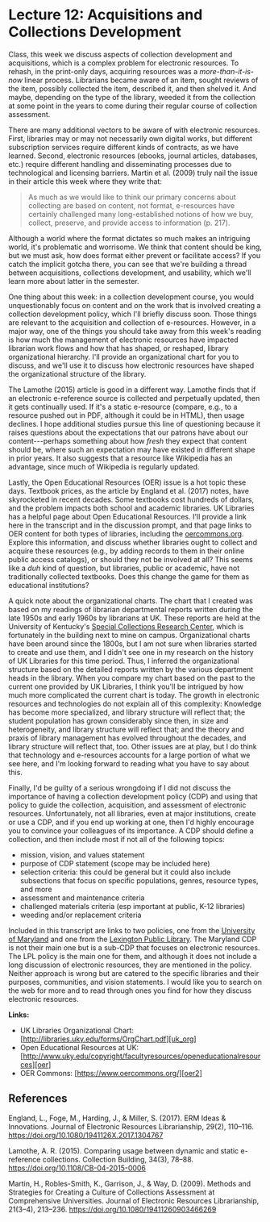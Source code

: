 # Lecture 12: Acquisitions and Collections Development

Class, this week we discuss aspects of collection development and acquisitions,
which is a complex problem for electronic resources. To rehash, in the
print-only days, acquiring resources was a *more-than-it-is-now* linear
process. Librarians became aware of an item, sought reviews of the item,
possibly collected the item, described it, and then shelved it. And maybe,
depending on the type of the library, weeded it from the collection at some
point in the years to come during their regular course of collection
assessment.

There are many additional vectors to be aware of with electronic resources.
First, libraries may or may not necessarily own digital works, but different
subscription services require different kinds of contracts, as we have learned.
Second, electronic resources (ebooks, journal articles, databases, etc.)
require different handling and disseminating processes due to technological and
licensing barriers. Martin et al. (2009) truly nail the issue in their article
this week where they write that:

> As much as we would like to think our primary concerns about collecting are
> based on content, not format, e-resources have certainly challenged many
> long-established notions of how we buy, collect, preserve, and provide access
> to information (p. 217).

Although a world where the format dictates so much makes an intriguing world,
it's problematic and worrisome. We think that content should be king, but we
must ask, how does format either prevent or facilitate access? If you catch the
implicit gotcha there, you can see that we're building a thread between
acquisitions, collections development, and usability, which we'll learn more
about latter in the semester.

One thing about this week: in a collection development course, you would
unquestionably focus on content and on the work that is involved creating
a collection development policy, which I'll briefly discuss soon. Those things
are relevant to the acquisition and collection of e-resources. However, in
a major way, one of the things you should take away from this week's reading is
how much the management of electronic resources have impacted librarian work
flows and how that has shaped, or reshaped, library organizational hierarchy.
I'll provide an organizational chart for you to discuss, and we'll use it to
discuss how electronic resources have shaped the organizational structure of
the library.

The Lamothe (2015) article is good in a different way. Lamothe finds that if an
electronic e-reference source is collected and perpetually updated, then it
gets continually used. If it's a static e-resource (compare, e.g., to
a resource pushed out in PDF, although it could be in HTML), then usage
declines. I hope additional studies pursue this line of questioning because it
raises questions about the expectations that our patrons have about our
content---perhaps something about how *fresh* they expect that content should
be, where such an expectation may have existed in different shape in prior
years. It also suggests that a resource like Wikipedia has an advantage, since
much of Wikipedia is regularly updated.

Lastly, the Open Educational Resources (OER) issue is a hot topic these days.
Textbook prices, as the article by England et al. (2017) notes, have
skyrocketed in recent decades. Some textbooks cost hundreds of dollars, and the
problem impacts both school and academic libraries. UK Libraries has a helpful
page about Open Educational Resources. I'll provide a link here in the
transcript and in the discussion prompt, and that page links to OER content for
both types of libraries, including the [oercommons.org][oer2]. Explore this
information, and discuss whether libraries ought to collect and acquire these
resources (e.g., by adding records to them in their online public access
catalogs), or should they not be involved at all? This seems like a *duh* kind
of question, but libraries, public or academic, have not traditionally
collected textbooks. Does this change the game for them as educational
institutions?

A quick note about the organizational charts. The chart that I created was
based on my readings of librarian departmental reports written during the late
1950s and early 1960s by librarians at UK. These reports are held at the
University of Kentucky's [Special Collections Research Center][spec_coll], which is
fortunately in the building next to mine on campus. Organizational charts have
been around since the 1800s, but I am not sure when libraries started to create
and use them, and I didn't see one in my research on the history of UK
Libraries for this time period. Thus, I inferred the organizational structure
based on the detailed reports written by the various department heads in the
library. When you compare my chart based on the past to the current one
provided by UK Libraries, I think you'll be intrigued by how much more
complicated the current chart is today. The growth in electronic resources and
technologies do not explain all of this complexity: Knowledge has become more
specialized, and library structure will reflect that; the student population
has grown considerably since then, in size and heterogeneity, and library
structure will reflect that; and the theory and praxis of library management
has evolved throughout the decades, and library structure will reflect that,
too. Other issues are at play, but I do think that technology and e-resources
accounts for a large portion of what we see here, and I'm looking forward to
reading what you have to say about this.

Finally, I'd be guilty of a serious wrongdoing if I did not discuss the
importance of having a collection development policy (CDP) and using that
policy to guide the collection, acquisition, and assessment of electronic
resources. Unfortunately, not all libraries, even at major institutions, create
or use a CDP, and if you end up working at one, then I'd highly encourage you
to convince your colleagues of its importance. A CDP should define
a collection, and then include most if not all of the following topics:

  - mission, vision, and values statement
  - purpose of CDP statement (scope may be included here)
  - selection criteria: this could be general but it could also include
    subsections that focus on specific populations, genres, resource types, and more
  - assessment and maintenance criteria 
  - challenged materials criteria (esp important at public, K-12 libraries)
  - weeding and/or replacement criteria

Included in this transcript are links to two policies, one from the [University
of Maryland][er_policy] and one from the [Lexington Public
Library][lexpub_policy]. The Maryland CDP is not their main one but is
a sub-CDP that focuses on electronic resources. The LPL policy is the main one
for them, and although it does not include a long discussion of electronic
resources, they are mentioned in the policy. Neither approach is wrong but are
catered to the specific libraries and their purposes, communities, and vision
statements. I would like you to search on the web for more and to read through
ones you find for how they discuss electronic resources. 

**Links:**

- UK Libraries Organizational Chart:
  [http://libraries.uky.edu/forms/OrgChart.pdf][uk_org]
- Open Educational Resources at UK:
  [http://www.uky.edu/copyright/facultyresources/openeducationalresources][oer]
- OER Commons: [https://www.oercommons.org/][oer2]

[uk_org]:http://libraries.uky.edu/forms/OrgChart.pdf
[oer]:http://www.uky.edu/copyright/facultyresources/openeducationalresources
[oer2]:https://www.oercommons.org/
[spec_coll]:http://libraries.uky.edu/SC
[er_policy]:https://www.lib.umd.edu/collections/policies/electronic-resources
[lexpub_policy]:https://www.lexpublib.org/collection-development-policy

## References

England, L., Foge, M., Harding, J., & Miller, S. (2017). ERM Ideas
& Innovations. Journal of Electronic Resources Librarianship, 29(2), 110–116.
https://doi.org/10.1080/1941126X.2017.1304767

Lamothe, A. R. (2015). Comparing usage between dynamic and static e-reference
collections. Collection Building, 34(3), 78–88.
https://doi.org/10.1108/CB-04-2015-0006

Martin, H., Robles-Smith, K., Garrison, J., & Way, D. (2009). Methods and
Strategies for Creating a Culture of Collections Assessment at Comprehensive
Universities. Journal of Electronic Resources Librarianship, 21(3–4), 213–236.
https://doi.org/10.1080/19411260903466269

